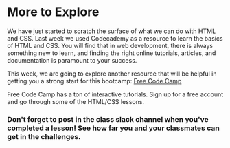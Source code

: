 # More to Explore

We have just started to scratch the surface of what we can do with HTML and CSS. Last week we used Codecademy as a resource to learn the basics of HTML and CSS. You will find that in web development, there is always something new to learn, and finding the right online tutorials, articles, and documentation is paramount to your success.

This week, we are going to explore another resource that will be helpful in getting you a strong start for this bootcamp: <a href="www.freecodecamp.org">Free Code Camp</a>

Free Code Camp has a ton of interactive tutorials. Sign up for a free account and go through some of the HTML/CSS lessons.

### Don't forget to post in the class slack channel when you've completed a lesson! See how far you and your classmates can get in the challenges.

